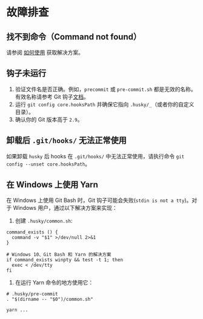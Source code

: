 # 故障排查

## 找不到命令（Command not found）

请参阅 [如何使用](./how-to) 获取解决方案。

## 钩子未运行

1. 验证文件名是否正确。例如，`precommit` 或 `pre-commit.sh` 都是无效的名称。有效名称请参考 Git 钩子[文档](https://git-scm.com/docs/githooks)。
2. 运行 `git config core.hooksPath` 并确保它指向 `.husky/_`（或者你的自定义目录）。
3. 确认你的 Git 版本高于 `2.9`。

## 卸载后 `.git/hooks/` 无法正常使用

如果卸载 `husky` 后 hooks 在 `.git/hooks/` 中无法正常使用，请执行命令 `git config --unset core.hooksPath`。

## 在 Windows 上使用 Yarn

在 Windows 上使用 Git Bash 时，Git 钩子可能会失败(`stdin is not a tty`)。对于 Windows 用户，通过以下解决方案来实现：

1. 创建 `.husky/common.sh`:

```shell
command_exists () {
  command -v "$1" >/dev/null 2>&1
}

# Windows 10、Git Bash 和 Yarn 的解决方案
if command_exists winpty && test -t 1; then
  exec < /dev/tty
fi
```

1. 在运行 Yarn 命令的地方使用它：

```shell
# .husky/pre-commit
. "$(dirname -- "$0")/common.sh"

yarn ...
```